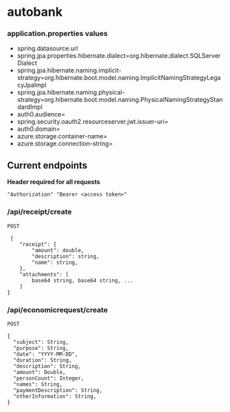 # autobank



### application.properties values
- spring.datasource.url
- spring.jpa.properties.hibernate.dialect=org.hibernate.dialect.SQLServerDialect
- spring.jpa.hibernate.naming.implicit-strategy=org.hibernate.boot.model.naming.ImplicitNamingStrategyLegacyJpaImpl
- spring.jpa.hibernate.naming.physical-strategy=org.hibernate.boot.model.naming.PhysicalNamingStrategyStandardImpl
- auth0.audience=
- spring.security.oauth2.resourceserver.jwt.issuer-uri=
- auth0.domain=
- azure.storage.container-name=
- azure.storage.connection-string=

## Current endpoints
**Header required for all requests**

```"Authorization" "Bearer <access token>"```

### /api/receipt/create
```POST```
```
 {
    "receipt": {
        "amount": double,
        "description": string,
        "name": string,
    }, 
    "attachments": [
        base64 string, base64 string, ...
    ] 
}
```

### /api/economicrequest/create
```POST```
```
{
  "subject": String,
  "purpose": String,
  "date": "YYYY-MM-DD",
  "duration": String,
  "description": String,
  "amount": Double,
  "personCount": Integer,
  "names": String,
  "paymentDescription": String,
  "otherInformation": String,
}

```




